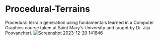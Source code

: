 # Procedural-Terrains
Procedural terrain generation using fundamentals learned in a Computer Graphics course taken at Saint Mary's University and taught by Dr. Jiju Poovancheri.
![Screenshot 2023-12-20 141846](https://github.com/riley-okeefe/Procedural-Terrains/assets/97004064/fa303340-455c-4501-8558-32e908fc7680)
